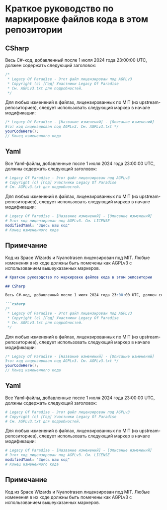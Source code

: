 ﻿# Краткое руководство по маркировке файлов кода в этом репозитории

## CSharp

Весь C#-код, добавленный после 1 июля 2024 года 23:00:00 UTC, должен содержать следующий заголовок:

```csharp
/*
 * Legacy Of Paradise - Этот файл лицензирован под AGPLv3
 * Copyright (c) [Год] Участники Legacy Of Paradise
 * См. AGPLv3.txt для подробностей.
 */
```

Для любых изменений в файлах, лицензированных по MIT (из upstream-репозиториев), следует использовать следующий маркер в начале модификации:

```csharp
/* Legacy Of Paradise - [Название изменений] - [Описание изменений]
Этот код лицензирован под AGPLv3. См. AGPLv3.txt */
yourCodeHere();
// Конец измененного кода
```

## Yaml

Все Yaml-файлы, добавленные после 1 июля 2024 года 23:00:00 UTC, должны содержать следующий заголовок:

```yaml
# Legacy Of Paradise - Этот файл лицензирован под AGPLv3
# Copyright (c) [Год] Участники Legacy Of Paradise
# См. AGPLv3.txt для подробностей.
```

Для любых изменений в файлах, лицензированных по MIT (из upstream-репозиториев), следует использовать следующий маркер в начале модификации:

```yaml
# Legacy Of Paradise - [Название изменений] - [Описание изменений]
# Этот код лицензирован под AGPLv3. См. LICENSE
modifiedYaml: "Здесь ваш код"
# Конец измененного кода
```

## Примечание

Код из Space Wizards и Nyanotrasen лицензирован под MIT. Любые изменения в их коде должны быть помечены как AGPLv3 с использованием вышеуказанных маркеров.

```markdown
# Краткое руководство по маркировке файлов кода в этом репозитории

## CSharp

Весь C#-код, добавленный после 1 июля 2024 года 23:00:00 UTC, должен содержать следующий заголовок:

```csharp
/*
 * Legacy Of Paradise - Этот файл лицензирован под AGPLv3
 * Copyright (c) [Год] Участники Legacy Of Paradise
 * См. AGPLv3.txt для подробностей.
 */
```

Для любых изменений в файлах, лицензированных по MIT (из upstream-репозиториев), следует использовать следующий маркер в начале модификации:

```csharp
/* Legacy Of Paradise - [Название изменений] - [Описание изменений]
Этот код лицензирован под AGPLv3. См. AGPLv3.txt */
yourCodeHere();
// Конец измененного кода
```

## Yaml

Все Yaml-файлы, добавленные после 1 июля 2024 года 23:00:00 UTC, должны содержать следующий заголовок:

```yaml
# Legacy Of Paradise - Этот файл лицензирован под AGPLv3
# Copyright (c) [Год] Участники Legacy Of Paradise
# См. AGPLv3.txt для подробностей.
```

Для любых изменений в файлах, лицензированных по MIT (из upstream-репозиториев), следует использовать следующий маркер в начале модификации:

```yaml
# Legacy Of Paradise - [Название изменений] - [Описание изменений]
# Этот код лицензирован под AGPLv3. См. LICENSE
modifiedYaml: "Здесь ваш код"
# Конец измененного кода
```

## Примечание

Код из Space Wizards и Nyanotrasen лицензирован под MIT. Любые изменения в их коде должны быть помечены как AGPLv3 с использованием вышеуказанных маркеров.
